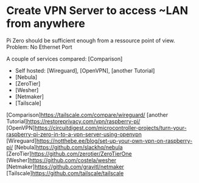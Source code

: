 # Create VPN Server to access ~LAN from anywhere

Pi Zero should be sufficient enough from a ressource point of view. Problem: No Ethernet Port

A couple of services compared: [Comparison]

* Self hosted: [Wireguard], [OpenVPN], [another Tutorial]
* [Nebula]
* [ZeroTier]
* [Wesher]
* [Netmaker]
* [Tailscale]


[Comparison]<https://tailscale.com/compare/wireguard/>
[another Tutorial]<https://restoreprivacy.com/vpn/raspberry-pi/>
[OpenVPN]<https://circuitdigest.com/microcontroller-projects/turn-your-raspberry-pi-zero-in-to-a-vpn-server-using-openvpn>
[Wireguard]<https://notthebe.ee/blog/set-up-your-own-vpn-on-raspberry-pi/>
[Nebula]<https://github.com/slackhq/nebula>
[ZeroTier]<https://github.com/zerotier/ZeroTierOne>
[Wesher]<https://github.com/costela/wesher>
[Netmaker]<https://github.com/gravitl/netmaker>
[Tailscale]<https://github.com/tailscale/tailscale>
